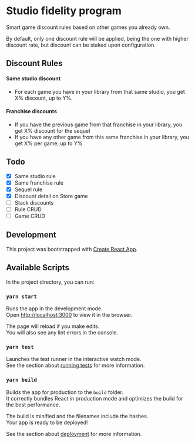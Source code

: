 # Studio fidelity program

Smart game discount rules based on other games you already own.

By default, only one discount rule will be applied, being the one with higher discount rate, but discount can be staked upon configuration.

## Discount Rules

#### Same studio discount

* For each game you have in your library from that same studio, you get X% discount, up to Y%.

#### Franchise discounts

* If you have the previous game from that franchise in your library, you get X% discount for the sequel
* If you have any other game from this same franchise in your library, you get X% per game, up to Y%

## Todo

- [x] Same studio rule
- [x] Same franchise rule
- [x] Sequel rule
- [x] Discount detail on Store game
- [ ] Stack discounts
- [ ] Rule CRUD
- [ ] Game CRUD

## Development

This project was bootstrapped with [Create React App](https://github.com/facebook/create-react-app).

## Available Scripts

In the project directory, you can run:

### `yarn start`

Runs the app in the development mode.<br />
Open [http://localhost:3000](http://localhost:3000) to view it in the browser.

The page will reload if you make edits.<br />
You will also see any lint errors in the console.

### `yarn test`

Launches the test runner in the interactive watch mode.<br />
See the section about [running tests](https://facebook.github.io/create-react-app/docs/running-tests) for more information.

### `yarn build`

Builds the app for production to the `build` folder.<br />
It correctly bundles React in production mode and optimizes the build for the best performance.

The build is minified and the filenames include the hashes.<br />
Your app is ready to be deployed!

See the section about [deployment](https://facebook.github.io/create-react-app/docs/deployment) for more information.
